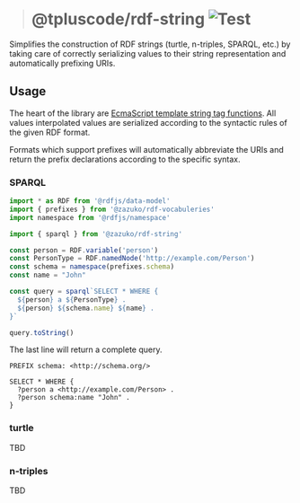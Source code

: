 > # @tpluscode/rdf-string ![Test](https://github.com/tpluscode/rdf-string/workflows/Test/badge.svg)

Simplifies the construction of RDF strings (turtle, n-triples, SPARQL, etc.)
by taking care of correctly serializing values to their string representation
and automatically prefixing URIs.

## Usage

The heart of the library are [EcmaScript template string tag functions][template-literals].
All values interpolated values are serialized according to the syntactic rules of
the given RDF format.

Formats which support prefixes will automatically abbreviate the URIs and
return the prefix declarations according to the specific syntax.

### SPARQL

```js
import * as RDF from '@rdfjs/data-model' 
import { prefixes } from '@zazuko/rdf-vocabuleries'
import namespace from '@rdfjs/namespace'

import { sparql } from '@zazuko/rdf-string'

const person = RDF.variable('person')
const PersonType = RDF.namedNode('http://example.com/Person')
const schema = namespace(prefixes.schema)
const name = "John"

const query = sparql`SELECT * WHERE {
  ${person} a ${PersonType} .
  ${person} ${schema.name} ${name} .
}`

query.toString()
```

The last line will return a complete query.

```sparql
PREFIX schema: <http://schema.org/>

SELECT * WHERE {
  ?person a <http://example.com/Person> .
  ?person schema:name "John" .
}
```

### turtle

TBD

### n-triples

TBD

[template-literals]: https://developer.mozilla.org/en-US/docs/Web/JavaScript/Reference/Template_literals

